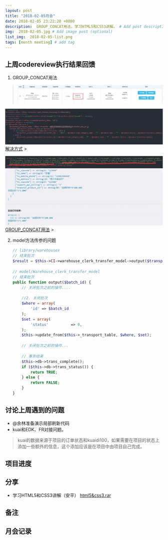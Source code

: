 ```yaml
---
layout: post
title: "2018-02-05月会"
date: 2018-02-05 23:22:20 +0800
description:  GROUP_CONCAT用法，学习HTML5和CSS3讲解。 # Add post description (optional)
img:  2018-02-05.jpg # Add image post (optional)
list_img:  2018-02-05-list.png
tags: [month meeting] # add tag
---
```

## 上周codereview执行结果回馈
1. <span class="attention">GROUP_CONCAT</span>用法
> <img src="../assets/attchment/2018-02-05/GROUP_CONCAT_1.png" alt="GROUP_CONCAT用法" />
<img src="../assets/attchment/2018-02-05/GROUP_CONCAT_2.png" alt="GROUP_CONCAT用法" />
<a href="#" id="show_group_concat_intro">解决方式</a>
> <p id="how_use_group_concat" class="hidden" >
    <img src="../assets/attchment/2018-02-05/GROUP_CONCAT_3.png" alt="GROUP_CONCAT用法" />
    <img src="../assets/attchment/2018-02-05/GROUP_CONCAT_4.png" alt="GROUP_CONCAT用法" />
    <a href="http://blog.csdn.net/aya19880214/article/details/41280893" target="_blank">GROUP_CONCAT用法</a>
> </p>

2. model方法传参的问题

    ```php
    // library/warehousex
    // 结束批次
    $result = $this->CI->warehouse_clerk_transfer_model->output($transport->id);

    // model/Warehouse_clerk_transfer_model
    // 结束批次
    public function output($batch_id) {
        // 关闭批次之前的操作....

        //2. 关闭批次
        $where = array(
            'id' => $batch_id
        );
        $set = array(
            'status'          => 0,
        );
        $this->update_from($this->_transport_table, $where, $set);

        // 关闭批次之前的操作...

        // 事务结束
        $this->db->trans_complete();
        if ($this->db->trans_status()) {
            return TRUE;
        } else {
            return FALSE;
        }
    }
    ```

## 讨论上周遇到的问题
* <span class="attention">@余林</span>准备演示局部刷新代码
* <span class="attention">kuai</span>和<span class="attention">EDK</span>、<span class="attention">FR</span>对接问题。
> <span class="attention">kuai</span>的数据来源于<span class="attention">项目</span>的订单状态和<span class="attention">kuaidi100</span>，如果需要在<span class="attention">项目</span>的状态上添加一些额外的信息，这个添加应该是在<span class="attention">项目</span>中由项目自己完成。


## 项目进度

## 分享
* 学习HTML5和CSS3讲解（安平）
<a href="../assets/attchment/2018-02-05/html5&css3.rar" download="html5&css3.rar">html5&css3.rar</a>

## 备注

## 月会记录

